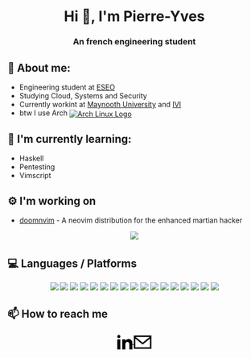 <!--
**yttrion/yttrion** is a ✨ _special_ ✨ repository because its `README.md` (this file) appears on your GitHub profile.
-->
<h1 align="center">Hi 👋, I'm Pierre-Yves</h1>
<h3 align="center">An french engineering student</h3>

## :book: About me:
- Engineering student at [ESEO](https://eseo.fr/en/)
- Studying Cloud, Systems and Security
- Currently workint at [Maynooth University](https://www.maynoothuniversity.ie/) and [IVI](https://ivi.ie)
- btw I use Arch [<img src="https://raw.githubusercontent.com/Raymo111/Raymo111/master/socials/arch.svg" height="30em" align="center" alt="Arch Linux Logo" title="Arch Linux Logo"/>](https://archlinux.org/)
## 🌱 I'm currently learning:
- Haskell
- Pentesting
- Vimscript
## :gear: I'm working on
- <a href="https://github.com/yttrion/doomnvim">doomnvim</a> - A neovim distribution for the enhanced martian hacker

<p align="center">
	<img src="https://github-readme-stats.vercel.app/api?username=yttrion&show_icons=true&theme=default" />
</p>

## :computer: Languages / Platforms


<p align="center">
  <img src="https://img.shields.io/badge/-C-1AA946?style=for-the-badge&logo=c&logoColor=ffffff" />
  <img src="https://img.shields.io/badge/-Python-3776AB?style=for-the-badge&logo=python&logoColor=ffffff" />
  <img src="https://img.shields.io/badge/-Java-f89820?style=for-the-badge&logo=java&logoColor=ffffff" />
  <img src="https://img.shields.io/badge/-JavaScript-F7DF1C?style=for-the-badge&logo=javascript&logoColor=000000" />
  <img src="https://img.shields.io/badge/-Haskell-D8D8D8?style=for-the-badge&logo=haskell&logoColor=000000" />
  <img src="https://img.shields.io/badge/-HTML-e34c26?style=for-the-badge&logo=html5&logoColor=ffffff" />
  <img src="https://img.shields.io/badge/-CSS-2965f1?style=for-the-badge&logo=css3&logoColor=ffffff" />
  <img src="https://img.shields.io/badge/-PHP-474A8A?style=for-the-badge&logo=php&logoColor=ffffff" />
  <img src="https://img.shields.io/badge/-Node.js-3c873a?style=for-the-badge&logo=node.js&logoColor=ffffff" />
  <img src="https://img.shields.io/badge/-MySQL-4479A1?style=for-the-badge&logo=MySQL&logoColor=ffffff" />
  <img src="https://img.shields.io/badge/-SQLite-1d97e2?style=for-the-badge&logo=sqlite&logoColor=ffffff" />
  <img src="https://img.shields.io/badge/-Git-%23F05032?style=for-the-badge&logo=git&logoColor=%23ffffff" />
  <img src="https://img.shields.io/badge/-Vim-3c873a?style=for-the-badge&logo=vim&logoColor=ffffff" />
  <img src="https://img.shields.io/badge/-Latex-1bc0b7?style=for-the-badge&logo=latex&logoColor=ffffff" />
  <img src="https://img.shields.io/badge/-Windows-1075da?style=for-the-badge&logo=windows&logoColor=ffffff" />
  <img src="https://img.shields.io/badge/-OSX-cfd0d0?style=for-the-badge&logo=apple&logoColor=000000" />
  <img src="https://img.shields.io/badge/-Linux-ffa600?style=for-the-badge&logo=linux&logoColor=ffffff" />
	<!--
  <img src="https://img.shields.io/badge/-FreeBSD-fa3f05?style=for-the-badge&logo=freebsd&logoColor=ffffff" />
	-->
</p>

<!--
<p align="center">
  <img src="https://github-readme-stats.vercel.app/api/top-langs/?username=yttrion" />
</p>
-->

## 📫 How to reach me
<p align="center">
	<a href="https://fr.linkedin.com/in/pierre-yves-douault-a1a8b8182" target="blank">
		<img align="center" src="https://github.com/yttrion/yttrion/blob/master/assets/linkedin.svg" alt="pydouault" height="30" width="30" />
	</a>
	<a href="mailto:pierreyvesdouault@protonmail.com" target="blank">
		<img align="center" src="https://github.com/yttrion/yttrion/blob/master/assets/email.svg" alt="pydouault" height="35" width="35" />
	</a>
</p>
